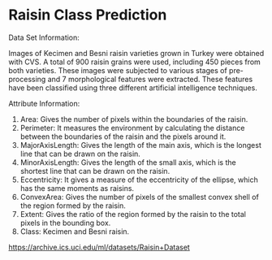 # Raisin Class Prediction


Data Set Information:

Images of Kecimen and Besni raisin varieties grown in Turkey were obtained with CVS. A total of 900 raisin grains were used, including 450 pieces from both varieties. These images were subjected to various stages of pre-processing and 7 morphological features were extracted. These features have been classified using three different artificial intelligence techniques.


Attribute Information:

1. Area: Gives the number of pixels within the boundaries of the raisin.
2. Perimeter: It measures the environment by calculating the distance between the boundaries of the raisin and the pixels around it.
3. MajorAxisLength: Gives the length of the main axis, which is the longest line that can be drawn on the raisin.
4. MinorAxisLength: Gives the length of the small axis, which is the shortest line that can be drawn on the raisin.
5. Eccentricity: It gives a measure of the eccentricity of the ellipse, which has the same moments as raisins.
6. ConvexArea: Gives the number of pixels of the smallest convex shell of the region formed by the raisin.
7. Extent: Gives the ratio of the region formed by the raisin to the total pixels in the bounding box.
8. Class: Kecimen and Besni raisin.

https://archive.ics.uci.edu/ml/datasets/Raisin+Dataset
